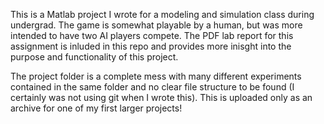 This is a Matlab project I wrote for a modeling and simulation class during undergrad. The game is somewhat playable by a human, but was more intended to have two AI players compete. The PDF lab report for this assignment is inluded in this repo and provides more inisght into the purpose and functionality of this project.

The project folder is a complete mess with many different experiments contained in the same folder and no clear file structure to be found (I certainly was not using git when I wrote this). This is uploaded only as an archive for one of my first larger projects!